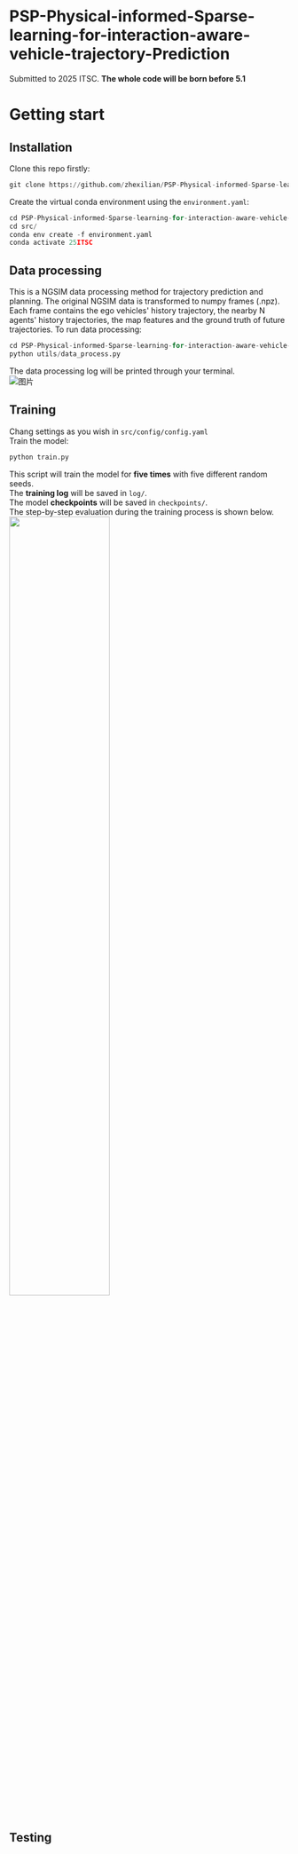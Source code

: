 # PSP-Physical-informed-Sparse-learning-for-interaction-aware-vehicle-trajectory-Prediction
Submitted to 2025 ITSC. **The whole code will be born before 5.1** 
# Getting start
## Installation
Clone this repo firstly:    
```Python
git clone https://github.com/zhexilian/PSP-Physical-informed-Sparse-learning-for-interaction-aware-vehicle-trajectory-Prediction.git
```
Create the virtual conda environment using the `environment.yaml`:    
```Python
cd PSP-Physical-informed-Sparse-learning-for-interaction-aware-vehicle-trajectory-Prediction/
cd src/
conda env create -f environment.yaml
conda activate 25ITSC
```
## Data processing
This is a NGSIM data processing method for trajectory prediction and planning. The original NGSIM data is transformed to numpy frames (.npz). Each frame contains the ego vehicles' history trajectory, the nearby N agents' history trajectories, the map features and the ground truth of future trajectories. To run data processing:
```Python
cd PSP-Physical-informed-Sparse-learning-for-interaction-aware-vehicle-trajectory-Prediction/src/
python utils/data_process.py
```
The data processing log will be printed through your terminal.  
![图片](https://github.com/user-attachments/assets/185c6e0d-fc45-4ad2-9191-a0e0a9794e71)
## Training
Chang settings as you wish in `src/config/config.yaml`  
Train the model:  
```Python
python train.py
```
This script will train the model for **five times** with five different random seeds.  
The **training log** will be saved in `log/`.  
The model **checkpoints** will be saved in `checkpoints/`.  
The step-by-step evaluation during the training process is shown below.  
<img src="https://github.com/zhexilian/PSP-Physical-informed-Sparse-learning-for-interaction-aware-vehicle-trajectory-Prediction/blob/main/figures/training_ade_fde.svg" width="60%">
## Testing

